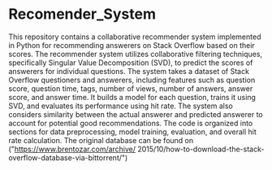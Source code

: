 # Recomender_System
This repository contains a collaborative recommender system implemented in Python for recommending answerers on Stack Overflow based on their scores. The recommender system utilizes collaborative filtering techniques, specifically Singular Value Decomposition (SVD), to predict the scores of answerers for individual questions. The system takes a dataset of Stack Overflow questioners and answerers, including features such as question score, question time, tags, number of views, number of answers, answer score, and answer time. It builds a model for each question, trains it using SVD, and evaluates its performance using hit rate. The system also considers similarity between the actual answerer and predicted answerer to account for potential good recommendations. The code is organized into sections for data preprocessing, model training, evaluation, and overall hit rate calculation. The original database can be found on ("https://www.brentozar.com/archive/ 2015/10/how-to-download-the-stack-overflow-database-via-bittorrent/")
